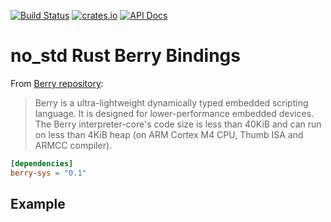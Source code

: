 [![Build Status](https://github.com/paulrouget/berry-sys/actions/workflows/main.yml/badge.svg)](https://github.com/paulrouget/berry-sys/actions)
[![crates.io](https://img.shields.io/crates/v/berry-sys?logo=rust)](https://crates.io/crates/berry-sys/)
[![API Docs](https://docs.rs/berry-sys/badge.svg?logo=docs-rs)](https://docs.rs/berry-sys/)

# no_std Rust Berry Bindings

From [Berry repository](https://github.com/berry-lang/berry):

> Berry is a ultra-lightweight dynamically typed embedded scripting language. It is designed for lower-performance embedded devices. The Berry interpreter-core's code size is less than 40KiB and can run on less than 4KiB heap (on ARM Cortex M4 CPU, Thumb ISA and ARMCC compiler).

```toml
[dependencies]
berry-sys = "0.1"
```

## Example

```rust
```
